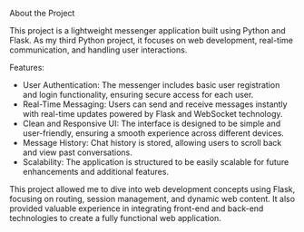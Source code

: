 About the Project

This project is a lightweight messenger application built using Python and Flask. As my third Python project, it focuses on web development, real-time communication, and handling user interactions.

Features:
- User Authentication: The messenger includes basic user registration and login functionality, ensuring secure access for each user.
- Real-Time Messaging: Users can send and receive messages instantly with real-time updates powered by Flask and WebSocket technology.
- Clean and Responsive UI: The interface is designed to be simple and user-friendly, ensuring a smooth experience across different devices.
- Message History: Chat history is stored, allowing users to scroll back and view past conversations.
- Scalability: The application is structured to be easily scalable for future enhancements and additional features.

This project allowed me to dive into web development concepts using Flask, focusing on routing, session management, and dynamic web content. It also provided valuable experience in integrating front-end and back-end technologies to create a fully functional web application.
